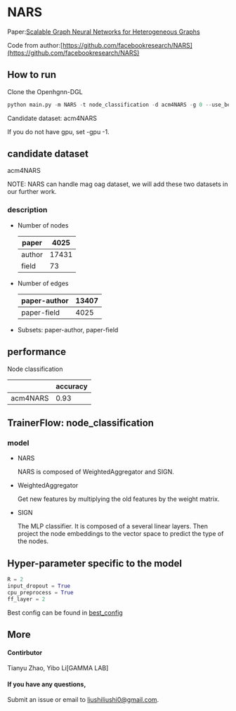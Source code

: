 # NARS

Paper:[Scalable Graph Neural Networks for Heterogeneous Graphs](https://arxiv.org/abs/2011.09679)

Code from author:[https://github.com/facebookresearch/NARS](https://github.com/facebookresearch/NARS)

## How to run

Clone the Openhgnn-DGL

```python
python main.py -m NARS -t node_classification -d acm4NARS -g 0 --use_best_config
```

Candidate dataset: acm4NARS

If you do not have gpu, set -gpu -1.

## candidate dataset

acm4NARS

NOTE: NARS can handle mag oag dataset, we will add these two datasets in our further work.

### description

- Number of nodes

  | paper    | 4025 |
  | -------- | ---- |
  | author    | 17431 |
  | field   | 73 |
    
-   Number of edges

    | paper-author | 13407  |
    | -------------- | ----- |
    | paper-field    | 4025 |
    
-   Subsets: paper-author, paper-field


## performance

Node classification

| |accuracy|
|----|----|
|acm4NARS|0.93|


## TrainerFlow: node_classification

### model

- NARS

    NARS is composed of WeightedAggregator and SIGN.

- WeightedAggregator
    
    Get new features by multiplying the old features by the weight matrix.
    
- SIGN

    The MLP classifier. It is composed  of a several linear layers. Then project the node embeddings to the vector space to predict the type of the nodes.


## Hyper-parameter specific to the model

```python
R = 2
input_dropout = True
cpu_preprocess = True
ff_layer = 2
```

Best config can be found in [best_config](file:/E:/资料/科研/复现论文/OpenHGNN-main/openhgnn/utils/best_config.py)

## More

#### Contirbutor

Tianyu Zhao, Yibo Li[GAMMA LAB]

#### If you have any questions,

Submit an issue or email to [liushiliushi0@gmail.com](mailto:liushiliushi0@gmail.com).
